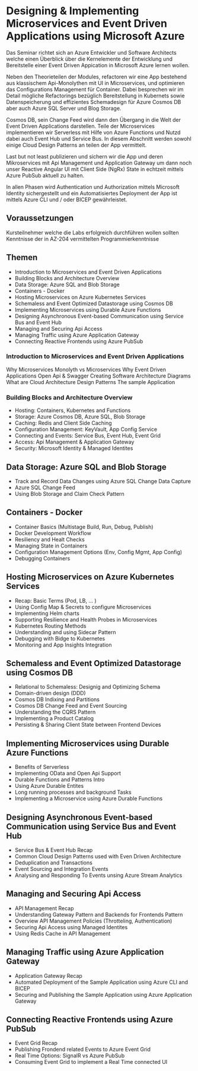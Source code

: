 # Designing & Implementing Microservices and Event Driven Applications using Microsoft Azure

Das Seminar richtet sich an Azure Entwickler und Software Architects welche einen Überblick über die Kernelemente der Entwicklung und Bereitstelle einer Event Driven Appication in Microsoft Azure lernen wollen. 

Neben den Theorieteilen der Modules, refactoren wir eine App bestehend aus klassischem Api-Monolythen mit UI in Microservices, und optimieren das Configurations Management für Container. Dabei besprechen wir im Detail mögliche Refactorings bezüglich Bereitstellung in Kubernets sowie Datenspeicherung und effizientes Schemadesign für Azure Cosmos DB aber auch Azure SQL Server und Blog Storage. 

Cosmos DB, sein Change Feed wird dann den Übergang in die Welt der Event Driven Applications darstellen. Teile der Microservices implementieren wir Serverless mit Hilfe von Azure Functions und Nutzd dabei auch Event Hub und Service Bus. In diesem Abschnitt werden sowohl einige Cloud Design Patterns an teilen der App vermittelt. 

Last but not least publizieren und sichern wir die App und deren Mikroservices mit Api Management und Application Gateway um dann noch unser Reactive Angular UI mit Client Side (NgRx) State in echtzeit mittels Azure PubSub aktuell zu halten.

In allen Phasen wird Authentication und Authorization mittels Microsoft Identity sichergestellt und ein Automatisiertes Deployment der App ist mittels Azure CLI und / oder BICEP gewährleistet.

## Voraussetzungen

Kursteilnehmer welche die Labs erfolgreich durchführen wollen sollten Kenntnisse der in AZ-204 vermittelten Programmierkenntnisse 

## Themen

- Introduction to Microservices and Event Driven Applications
- Building Blocks and Architecture Overview
- Data Storage: Azure SQL and Blob Storage
- Containers - Docker
- Hosting Microservices on Azure Kubernetes Services
- Schemaless and Event Optimized Datastorage using Cosmos DB
- Implementing Microservices using Durable Azure Functions
- Designing Asynchronous Event-based Communication using Service Bus and Event Hub
- Managing and Securing Api Access
- Managing Traffic using Azure Application Gateway
- Connecting Reactive Frontends using Azure PubSub

### Introduction to Microservices and Event Driven Applications

Why Microservices
Monolyth vs Microservices
Why Event Driven Applications
Open Api & Swagger
Creating Software Architecture Diagrams
What are Cloud Architecture Design Patterns
The sample Application

### Building Blocks and Architecture Overview

- Hosting: Containers, Kubernetes and Functions
- Storage: Azure Cosmos DB, Azure SQL, Blob Storage
- Caching: Redis and Client Side Caching
- Configuration Management: KeyVault, App Config Service
- Connecting and Events: Service Bus, Event Hub, Event Grid
- Access: Api Management & Application Gateway
- Security: Microsoft Identity & Managed Identites

## Data Storage: Azure SQL and Blob Storage

- Track and Record Data Changes using Azure SQL Change Data Capture
- Azure SQL Change Feed
- Using Blob Storage and Claim Check Pattern

## Containers - Docker

- Container Basics (Multistage Build, Run, Debug, Publish)
- Docker Development Workflow    
- Resiliency and Healt Checks    
- Managing State in Containers    
- Configuration Management Options (Env, Config Mgmt, App Config)
- Debugging Containers

## Hosting Microservices on Azure Kubernetes Services

- Recap: Basic Terms (Pod, LB, ... )
- Using Config Map & Secrets to configure Microservices
- Implementing Helm charts
- Supporting Resilience and Health Probes in Microservices
- Kubernetes Routing Methods
- Understanding and using Sidecar Pattern
- Debugging with Bidge to Kubernetes
- Monitoring and App Insights Integration

## Schemaless and Event Optimized Datastorage using Cosmos DB

- Relational to Schemaless: Designig and Optimizing Schema 
- Domain-driven design (DDD) 
- Cosmos DB Indixing and Partitions
- Cosmos DB Change Feed and Event Sourcing
- Understanding the CQRS Pattern
- Implementing a Product Catalog
- Persisting & Sharing Client State between Frontend Devices

## Implementing Microservices using Durable Azure Functions

- Benefits of Serverless
- Implementing OData and Open Api Support
- Durable Functions and Patterns Intro
- Using Azure Durable Entites
- Long running processes and background Tasks
- Implementing a Microservice using Azure Durable Functions

## Designing Asynchronous Event-based Communication using Service Bus and Event Hub

- Service Bus & Event Hub Recap
- Common Cloud Design Patterns used with Even Driven Architecture
- Deduplication and Transactions
- Event Sourcing and Integration Events
- Analysing and Responding To Events unsing Azure Stream Analytics

## Managing and Securing Api Access

- API Management Recap
- Understanding Gateway Pattern and Backends for Frontends Pattern
- Overview API Management Policies (Throtteling, Authentication)
- Securing Api Access using Managed Identites
- Using Redis Cache in API Management

## Managing Traffic using Azure Application Gateway

- Application Gateway Recap
- Automated Deployment of the Sample Application using Azure CLI and BICEP
- Securing and Publishing the Sample Application using Azure Application Gateway

## Connecting Reactive Frontends using Azure PubSub

- Event Grid Recap
- Publishing Frondend related Events to Azure Event Grid
- Real Time Options: SignalR vs Azure PubSub
- Consuming Event Grid to implement a Real Time connected UI
